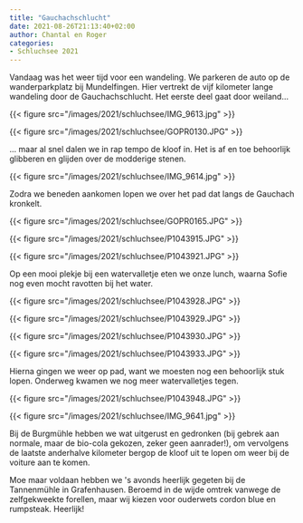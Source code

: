 ```yaml
---
title: "Gauchachschlucht"
date: 2021-08-26T21:13:40+02:00
author: Chantal en Roger
categories:
- Schluchsee 2021
---
```


Vandaag was het weer tijd voor een wandeling. We parkeren de auto op de wanderparkplatz bij Mundelfingen. Hier vertrekt de vijf kilometer lange wandeling door de Gauchachschlucht. Het eerste deel gaat door weiland...

{{< figure src="/images/2021/schluchsee/IMG_9613.jpg" >}}

{{< figure src="/images/2021/schluchsee/GOPR0130.JPG" >}}

... maar al snel dalen we in rap tempo de kloof in. Het is af en toe behoorlijk glibberen en glijden over de modderige stenen.

{{< figure src="/images/2021/schluchsee/IMG_9614.jpg" >}}

Zodra we beneden aankomen lopen we over het pad dat langs de Gauchach kronkelt.

{{< figure src="/images/2021/schluchsee/GOPR0165.JPG" >}}

{{< figure src="/images/2021/schluchsee/P1043915.JPG" >}}

{{< figure src="/images/2021/schluchsee/P1043921.JPG" >}}

Op een mooi plekje bij een watervalletje eten we onze lunch, waarna Sofie nog even mocht ravotten bij het water.

{{< figure src="/images/2021/schluchsee/P1043928.JPG" >}}

{{< figure src="/images/2021/schluchsee/P1043929.JPG" >}}

{{< figure src="/images/2021/schluchsee/P1043930.JPG" >}}

{{< figure src="/images/2021/schluchsee/P1043933.JPG" >}}

Hierna gingen we weer op pad, want we moesten nog een behoorlijk stuk lopen. Onderweg kwamen we nog meer watervalletjes tegen.

{{< figure src="/images/2021/schluchsee/P1043948.JPG" >}}

{{< figure src="/images/2021/schluchsee/IMG_9641.jpg" >}}

Bij de Burgmühle hebben we wat uitgerust en gedronken (bij gebrek aan normale, maar de bio-cola gekozen, zeker geen aanrader!), om vervolgens de laatste anderhalve kilometer bergop de kloof uit te lopen om weer bij de voiture aan te komen.

Moe maar voldaan hebben we 's avonds heerlijk gegeten bij de Tannenmühle in Grafenhausen. Beroemd in de wijde omtrek vanwege de zelfgekweekte forellen, maar wij kiezen voor ouderwets cordon blue en rumpsteak. Heerlijk!